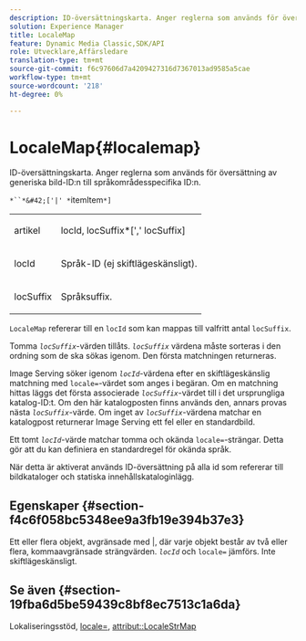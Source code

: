 ```yaml
---
description: ID-översättningskarta. Anger reglerna som används för översättning av generiska bild-ID:n till språkområdesspecifika ID:n.
solution: Experience Manager
title: LocaleMap
feature: Dynamic Media Classic,SDK/API
role: Utvecklare,Affärsledare
translation-type: tm+mt
source-git-commit: f6c97606d7a4209427316d7367013ad9585a5cae
workflow-type: tm+mt
source-wordcount: '218'
ht-degree: 0%

---
```



# LocaleMap{#localemap}

ID-översättningskarta. Anger reglerna som används för översättning av generiska bild-ID:n till språkområdesspecifika ID:n.

`*``*&#42;['|' *`itemItem`*]`

<table id="simpletable_A6DD1A28F8ED4178A8ADDB2F3AEFC402"> 
 <tr class="strow"> 
  <td class="stentry"> <p><span class="varname"> artikel</span> </p></td> 
  <td class="stentry"> <p><span class="varname"> locId</span>,<span class="varname"> locSuffix</span>*[','<span class="varname"> locSuffix</span>] </p></td> 
 </tr> 
 <tr class="strow"> 
  <td class="stentry"> <p><span class="varname"> locId</span> </p></td> 
  <td class="stentry"> <p>Språk-ID (ej skiftlägeskänsligt). </p></td> 
 </tr> 
 <tr class="strow"> 
  <td class="stentry"> <p><span class="varname"> locSuffix</span> </p></td> 
  <td class="stentry"> <p>Språksuffix. </p></td> 
 </tr> 
</table>

`LocaleMap` refererar till en  `locId` som kan mappas till valfritt antal  `locSuffix`.

Tomma *`locSuffix`*-värden tillåts. *`locSuffix`* värdena måste sorteras i den ordning som de ska sökas igenom. Den första matchningen returneras.

Image Serving söker igenom *`locId`*-värdena efter en skiftlägeskänslig matchning med `locale=`-värdet som anges i begäran. Om en matchning hittas läggs det första associerade *`locSuffix`*-värdet till i det ursprungliga katalog-ID:t. Om den här katalogposten finns används den, annars provas nästa *`locSuffix`*-värde. Om inget av *`locSuffix`*-värdena matchar en katalogpost returnerar Image Serving ett fel eller en standardbild.

Ett tomt *`locId`*-värde matchar tomma och okända `locale=`-strängar. Detta gör att du kan definiera en standardregel för okända språk.

När detta är aktiverat används ID-översättning på alla id som refererar till bildkataloger och statiska innehållskataloginlägg.

## Egenskaper {#section-f4c6f058bc5348ee9a3fb19e394b37e3}

Ett eller flera objekt, avgränsade med |, där varje objekt består av två eller flera, kommaavgränsade strängvärden. *`locId`* och  `locale=` jämförs. Inte skiftlägeskänsligt.

## Se även {#section-19fba6d5be59439c8bf8ec7513c1a6da}

Lokaliseringsstöd, [locale=](../../../../../is-api/http-ref/image-serving-api-ref/c-http-protocol-reference/c-command-reference/r-locale.md#reference-8a846b2fbc004a12821b956ed3b25cfb), [attribut::LocaleStrMap](../../../../../is-api/image-catalog/image-serving-api-ref/c-image-catalog-reference/c-attributes-reference/r-localestrmap.md#reference-98c42070a4bc4baf92537132be2b5b1e)
